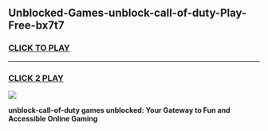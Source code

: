 
## Unblocked-Games-unblock-call-of-duty-Play-Free-bx7t7
<h3>
<a href="https://premium76.site?title=unblock-call-of-duty&ref=19M">CLICK TO PLAY</a></h3>
<hr>

<h3>
<a href="https://premium76.site?title=unblock-call-of-duty&ref=19M">CLICK 2 PLAY</a>
  
</h3>

<a href="https://premium76.site?title=unblock-call-of-duty&ref=19M"><img src="https://clearcache.store/games.png"></a>


**unblock-call-of-duty games unblocked: Your Gateway to Fun and Accessible Online Gaming**
